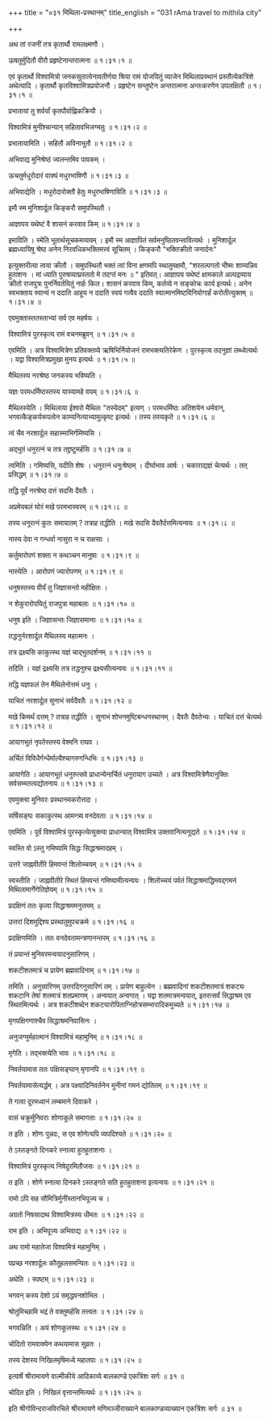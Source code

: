 +++
title = "०३१ मिथिला-प्रस्थानम्"
title_english = "031 rAma travel to mithila city"

+++


अथ तां रजनीं तत्र कृतार्थौ रामलक्ष्मणौ ।  

ऊषतुर्मुदितौ वीरौ प्रहृष्टेनान्तरात्मना  ॥  १।३१।१  ॥   

एवं कृतार्थो विश्वामित्रो जनकसुतात्वेनावतीर्णया श्रिया रामं योजयितुं
व्याजेन मिथिलाप्रस्थानं प्रस्तौत्येकत्रिंशे अथेत्यादि । कृतार्थौ
कृतविश्वामित्रप्रयोजनौ । प्रहृष्टेन सन्तुष्टेन अन्तरात्मना अन्तःकरणेन
उपलक्षितौ  ॥  १।३१।१  ॥   

  

प्रभातायां तु शर्वर्यां कृतपौर्वाह्णिकक्रियौ ।  

विश्वामित्रं मुनींश्चान्यान् सहितावभिजग्मतुः  ॥  १।३१।२  ॥   

प्रभातायामिति । सहितौ अविनाभूतौ  ॥  १।३१।२  ॥   

  

अभिवाद्य मुनिश्रेष्ठं ज्वलन्तमिव पावकम् ।  

ऊचतुर्मधुरोदारं वाक्यं मधुरभाषिणौ  ॥  १।३१।३  ॥   

अभिवाद्येति । मधुरोदारोक्तौ हेतुः मधुरभाषिणाविति  ॥  १।३१।३  ॥   

  

इमौ स्म मुनिशार्दूल किङ्करौ समुपस्थितौ ।  

आज्ञापय यथेष्टं वै शासनं करवाव किम्  ॥  १।३१।४  ॥   

इमाविति । स्मेति भूतार्थसूचकमव्ययम् । इमौ स्म आज्ञापितं
सर्वमनुष्ठितवन्तावित्यर्थः । मुनिशार्दूल ब्रह्मध्यायिषु श्रेष्ठ अनेन
निरवधिकभक्तिमत्त्वं सूचितम् । किङ्करौ "भक्तिक्रीतो जनार्दनः"  

इत्युक्तरीत्या त्वया क्रीतौ । समुपस्थितौ भक्तं त्वां विना क्षणमपि
स्थातुमक्षमौ, "शरतल्पगतो भीष्मः शाम्यन्निव हुताशनः । मां ध्याति
पुरुषव्याघ्रस्ततो मे तदग्तं मनः  ॥ " इतिवत्। आज्ञापय यथेष्टं क्षामकाले
अल्पद्रव्याय क्रीतो राजपुत्रः पुनर्निवर्तयितुं नार्हः किल। शासनं करवाव
किम्, कर्तव्ये न सङ्कोचः कार्य इत्यर्थः। अनेन स्वभक्ताय स्वान्यं न ददाति
आहूय न ददाति स्वयं गत्वैव ददाति स्वात्मानमिष्टविनियोगार्हं
करोतीत्युक्तम्  ॥  १।३१।४  ॥   

  

एवमुक्तास्ततस्ताभ्यां सर्व एव महर्षयः ।  

विश्वामित्रं पुरस्कृत्य रामं वचनमब्रुवन्  ॥  १।३१।५  ॥   

एवमिति । अत्र विश्वामित्रेण प्रतिवक्तव्ये ऋषिभिर्नियोजनं
रामभक्त्यतिरेकेण । पुरस्कृत्य तदनुज्ञां लब्ध्वेत्यर्थः । यद्वा
विश्वामित्रप्रमुखा मुनय इत्यर्थः  ॥  १।३१।५  ॥   

  

मैथिलस्य नरश्रेष्ठ जनकस्य भविष्यति ।  

यज्ञः परमधर्मिष्ठस्तस्य यास्यामहे वयम्  ॥  १।३१।६  ॥   

मैथिलस्येति । मिथिलाया ईश्वरो मैथिलः "तस्येदम्" इत्यण् । परमधर्मिष्ठः
अतिशयेन धर्मवान्, भगवत्कैङ्कर्यरूपत्वेन काम्यनित्याभ्यामुत्कृष्ट
इत्यर्थः । तस्य तस्यकृते  ॥  १।३१।६  ॥   

  

त्वं चैव नरशार्दूल सहास्माभिर्गमिष्यसि ।  

अद्भुतं धनुरत्नं च तत्र तद्द्रष्टुमर्हसि  ॥  १।३१।७  ॥   

त्वमिति । गमिष्यसि, यदीति शेषः । धनुरत्नं धनुःश्रेष्ठम् । दीर्घाभाव
आर्षः । चकाराद्यज्ञं चेत्यर्थः । तत् प्रसिद्धम्  ॥  १।३१।७  ॥   

  

तद्धि पूर्वं नरश्रेष्ठ दत्तं सदसि दैवतैः ।  

अप्रमेयबलं घोरं मखे परमभास्वरम्  ॥  १।३१।८  ॥   

तस्य धनूरत्नं कुतः समायातम् ? तत्राह तद्धीति । मखे सदसि
दैवतैर्दत्तमित्यन्वयः  ॥  १।३१।८  ॥   

  

नास्य देवा न गन्धर्वा नासुरा न च राक्षसाः ।  

कर्तुमारोपणं शक्ता न कथञ्चन मानुषाः  ॥  १।३१।९  ॥   

नास्येति । आरोपणं ज्यारोपणम्  ॥  १।३१।९  ॥   

  

धनुषस्तस्य वीर्यं तु जिज्ञासन्तो महीक्षितः ।  

न शेकुरारोपयितुं राजपुत्रा महाबलाः  ॥  १।३१।१०  ॥   

धनुष इति । जिज्ञासन्तः जिज्ञासमानाः  ॥  १।३१।१०  ॥   

  

तद्धनुर्नरशार्दूल मैथिलस्य महात्मनः ।  

तत्र द्रक्ष्यसि काकुत्स्थ यज्ञं चाद्भुतदर्शनम्  ॥  १।३१।११  ॥   

तदिति । यज्ञं द्रक्ष्यसि तत्र तद्धनुश्च द्रक्ष्यसीत्यन्वयः  ॥  १।३१।११
 ॥   

  

तद्धि यज्ञफलं तेन मैथिलेनोत्तमं धनुः ।  

याचितं नरशार्दूल सुनाभं सर्वदैवतैः  ॥  १।३१।१२  ॥   

मखे किमर्थं दत्तम् ? तत्राह तद्धीति । सुनाभं शोभनमुष्टिबन्धनस्थानम् ।
दैवतैः दैवतेभ्यः । याचितं दत्तं चेत्यर्थः  ॥  १।३१।१२  ॥   

  

आयागभूतं नृपतेस्तस्य वेश्मनि राघव ।  

अर्चितं विविधैर्गन्धैर्माल्यैश्चागरुगन्धिभिः  ॥  १।३१।१३  ॥   

आयागेति । आयागभूतं धनुरुत्सवे प्राधान्येनार्चितं धनुरायाग उच्यते । अत्र
विश्वामित्रेणैवानुक्तिः सर्वसम्मतत्वद्योतनाय  ॥  १।३१।१३  ॥   

  

एवमुक्त्वा मुनिवरः प्रस्थानमकरोत्तदा ।  

सर्षिसङ्घः सकाकुत्स्थ आमन्त्र्य वनदेवताः  ॥  १।३१।१४  ॥   

एवमिति । पूर्वं विश्वामित्रं पुरस्कृत्येत्युक्त्या प्राधान्यात्
विश्वामित्र उक्तवानित्यनूद्यते  ॥  १।३१।१४  ॥   

  

स्वस्ति वो ऽस्तु गमिष्यामि सिद्धः सिद्धाश्रमादहम् ।  

उत्तरे जाह्नवीतीरे हिमवन्तं शिलोच्चयम्  ॥  १।३१।१५  ॥   

स्वस्तीति । जाह्नवीतीरे स्थितं हिमवन्तं गमिष्यामीत्यन्वयः । शिलोच्चयं
पर्वतं सिद्धाश्रमाद्धिमवद्गमनं मिथिलामार्गेणेतिज्ञेयम्  ॥  १।३१।१५  ॥   

  

प्रदक्षिणं ततः कृत्वा सिद्धाश्रममनुत्तमम्  ॥   

उत्तरां दिशमुद्दिश्य प्रस्थातुमुपचक्रमे  ॥  १।३१।१६  ॥   

प्रदक्षिणमिति । ततः वनदेवतामन्त्रणानन्तरम्  ॥  १।३१।१६  ॥   

  

तं प्रयान्तं मुनिवरमन्वयादनुसारिणम् ।  

शकटीशतमात्रं च प्रायेण ब्रह्मवादिनाम्  ॥  १।३१।१७  ॥   

तमिति । अनुसारिणम् उत्तरदिगनुसारिणं तम् । प्रायेण बाहुल्येन ।
ब्रह्मवादिनां शकटीशतमात्रं शकट्यः शकटानि तेषां शतमात्रं शतप्रमाणम् ।
अन्वयात् अन्वगात् । यद्वा शतमात्रमन्वयात्, इतरत्सर्वं सिद्धाश्रम एव
स्थितमित्यर्थः । अत्र शकटीशब्देन शकट्यारोपिताग्निहोत्रसम्भारादिकमुच्यते
 ॥  १।३१।१७  ॥   

  

मृगपक्षिगणाश्चैव सिद्धाश्रमनिवासिनः ।  

अनुजग्मुर्महात्मानं विश्वामित्रं महामुनिम्  ॥  १।३१।१८  ॥   

मृगेति । तद्भक्त्येति भावः  ॥  १।३१।१८  ॥   

  

निवर्तयामास ततः पक्षिसङ्घान् मृगानपि  ॥  १।३१।१९  ॥   

निवर्तयामासेत्यर्द्धम् । अत्र पक्ष्यादिनिवर्तनेन मुनीनां गमनं द्योतितम्
 ॥  १।३१।१९  ॥   

  

ते गत्वा दूरमध्वानं लम्बमाने दिवाकरे ।  

वासं चक्रुर्मुनिवराः शोणाकूले समागताः  ॥  १।३१।२०  ॥   

त इति । शोणः पुन्नदः, स एव शोणेत्यपि व्यपदिश्यते  ॥  १।३१।२०  ॥   

  

ते ऽस्तङ्गते दिनकरे स्नात्वा हुतहुताशनाः ।  

विश्वामित्रं पुरस्कृत्य निषेदुरमितौजसः  ॥  १।३१।२१  ॥   

त इति । शोणे स्नात्वा दिनकरे ऽस्तङ्गते सति हुतहुताशना इत्यन्वयः  ॥ 
१।३१।२१  ॥   

  

रामो ऽपि सह सौमित्रिर्मुनींस्तानभिपूज्य च ।  

अग्रतो निषसादाथ विश्वामित्रस्य धीमतः  ॥  १।३१।२२  ॥   

राम इति । अभिपूज्य अभिवाद्य  ॥  १।३१।२२  ॥   

  

अथ रामो महातेजा विश्वामित्रं महामुनिम् ।  

पप्रच्छ नरशार्दूलः कौतूहलसमन्वितः  ॥  १।३१।२३  ॥   

अथेति । स्पष्टम्  ॥  १।३१।२३  ॥   

  

भगवन् कस्य देशो ऽयं समृद्धवनशोभितः ।  

श्रोतुमिच्छामि भद्रं ते वक्तुमर्हसि तत्त्वतः  ॥  १।३१।२४  ॥   

भगवन्निति । अयं शोणकूलस्थः  ॥  १।३१।२४  ॥   

  

चोदितो रामवाक्येन कथयामास सुव्रतः ।  

तस्य देशस्य निखिलमृषिमध्ये महातपाः  ॥  १।३१।२५  ॥   

इत्यार्षे श्रीरामायणे वाल्मीकीये आदिकाव्ये बालकाण्डे एकत्रिंशः सर्गः  ॥ 
३१  ॥   

चोदित इति । निखिलं वृत्तान्तमित्यर्थः  ॥  १।३१।२५  ॥   

इति श्रीगोविन्दराजविरचिते श्रीरामायणे मणिमञ्जीराख्याने बालकाण्डव्याख्यान
एकत्रिंशः सर्गः  ॥  ३१  ॥   

  


